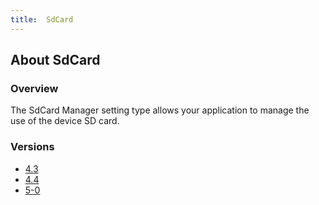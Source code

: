 ```yaml
---
title:  SdCard
---
```


## About SdCard

### Overview

The SdCard Manager setting type allows your application to manage the use of the device SD card.

### Versions

* [4.3](4-3)
* [4.4](4-4)
* [5-0](5-0)

